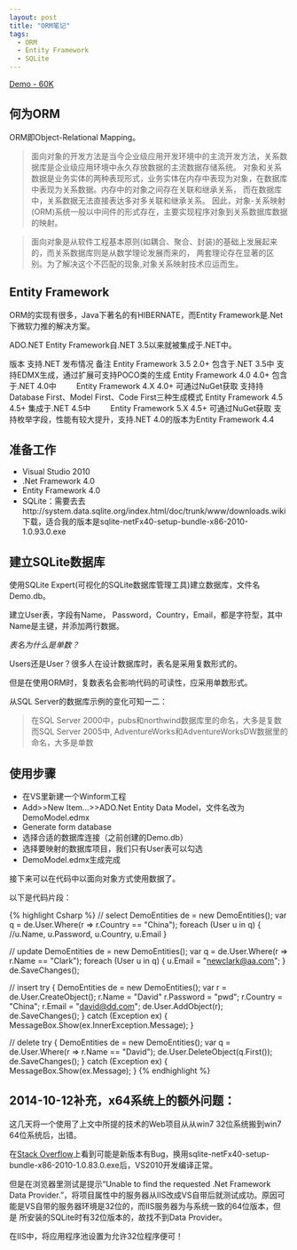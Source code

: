 ```yaml
---
layout: post
title: "ORM笔记"
tags: 
  - ORM
  - Entity Framework
  - SQLite
---
```


[Demo - 60K](/misc/EFDemo.zip)

## 何为ORM

ORM即Object-Relational Mapping。

> 面向对象的开发方法是当今企业级应用开发环境中的主流开发方法，关系数据库是企业级应用环境中永久存放数据的主流数据存储系统。
> 对象和关系数据是业务实体的两种表现形式，业务实体在内存中表现为对象，在数据库中表现为关系数据。内存中的对象之间存在关联和继承关系，
> 而在数据库中，关系数据无法直接表达多对多关联和继承关系。
> 因此，对象-关系映射(ORM)系统一般以中间件的形式存在，主要实现程序对象到关系数据库数据的映射。

> 面向对象是从软件工程基本原则(如耦合、聚合、封装)的基础上发展起来的，而关系数据库则是从数学理论发展而来的，
> 两套理论存在显著的区别。为了解决这个不匹配的现象,对象关系映射技术应运而生。

## Entity Framework

ORM的实现有很多，Java下著名的有HIBERNATE，而Entity Framework是.Net下微软力推的解决方案。

ADO.NET Entity Framework自.NET 3.5以来就被集成于.NET中。

版本	支持.NET	发布情况	备注
Entity Framework 3.5	2.0+	包含于.NET 3.5中    支持EDMX生成，通过扩展可支持POCO类的生成
Entity Framework 4.0	4.0+	包含于.NET 4.0中	　　
Entity Framework 4.X	4.0+	可通过NuGet获取     支持持Database First、Model First、Code First三种生成模式
Entity Framework 4.5	4.5+	集成于.NET 4.5中	　　
Entity Framework 5.X	4.5+	可通过NuGet获取	    支持枚举字段，性能有较大提升，支持.NET 4.0的版本为Entity Framework 4.4

## 准备工作

* Visual Studio 2010 
* .Net Framework 4.0
* Entity Framework 4.0
* SQLite：需要去去http://system.data.sqlite.org/index.html/doc/trunk/www/downloads.wiki下载，适合我的版本是sqlite-netFx40-setup-bundle-x86-2010-1.0.93.0.exe

## 建立SQLite数据库

使用SQLite Expert(可视化的SQLite数据库管理工具)建立数据库，文件名Demo.db。

建立User表，字段有Name， Password，Country，Email，都是字符型，其中Name是主键，并添加两行数据。

*表名为什么是单数？*

Users还是User？很多人在设计数据库时，表名是采用复数形式的。

但是在使用ORM时，复数表名会影响代码的可读性，应采用单数形式。

从SQL Server的数据库示例的变化可知一二：

> 在SQL Server 2000中，pubs和northwind数据库里的命名，大多是复数
> 而SQL Server 2005中, AdventureWorks和AdventureWorksDW数据里的命名，大多是单数

## 使用步骤

* 在VS里新建一个Winform工程
* Add>>New Item...>>ADO.Net Entity Data Model，文件名改为DemoModel.edmx
* Generate form database
* 选择合适的数据库连接（之前创建的Demo.db）
* 选择要映射的数据库项目，我们只有User表可以勾选
* DemoModel.edmx生成完成

接下来可以在代码中以面向对象方式使用数据了。

以下是代码片段：

{% highlight Csharp %}
// select
DemoEntities de = new DemoEntities();
var q = de.User.Where(r => r.Country == "China");
foreach (User u in q)
{
    //u.Name, u.Password, u.Country, u.Email
}

// update
DemoEntities de = new DemoEntities();
var q = de.User.Where(r => r.Name == "Clark");
foreach (User u in q)
{
    u.Email = "newclark@aa.com";
}
de.SaveChanges();

// insert
try
{
    DemoEntities de = new DemoEntities();
    var r = de.User.CreateObject();
    r.Name = "David"
    r.Password = "pwd";
    r.Country = "China";
    r.Email = "david@dd.com";
    de.User.AddObject(r);
    de.SaveChanges();
}
catch (Exception ex)
{
    MessageBox.Show(ex.InnerException.Message);
}

// delete
try
{
    DemoEntities de = new DemoEntities();
    var q = de.User.Where(r => r.Name == "David");
    de.User.DeleteObject(q.First());
    de.SaveChanges();
}
catch (Exception ex)
{
    MessageBox.Show(ex.Message);
}
{% endhighlight %}


## 2014-10-12补充，x64系统上的额外问题：

这几天将一个使用了上文中所提的技术的Web项目从从win7 32位系统搬到win7 64位系统后，出错。

在[Stack Overflow](http://stackoverflow.com/questions/16119092/sqlite-and-entity-framework)上看到可能是新版本有Bug，换用sqlite-netFx40-setup-bundle-x86-2010-1.0.83.0.exe后，VS2010开发编译正常。

但是在浏览器里测试是提示“Unable to find the requested .Net Framework Data Provider.”，将项目属性中的服务器从IIS改成VS自带后就测试成功。原因可能是VS自带的服务器环境是32位的，而IIS服务器为与系统一致的64位版本，但是
所安装的SQLite时有32位版本的，故找不到Data Provider。

在IIS中，将应用程序池设置为允许32位程序便可！
